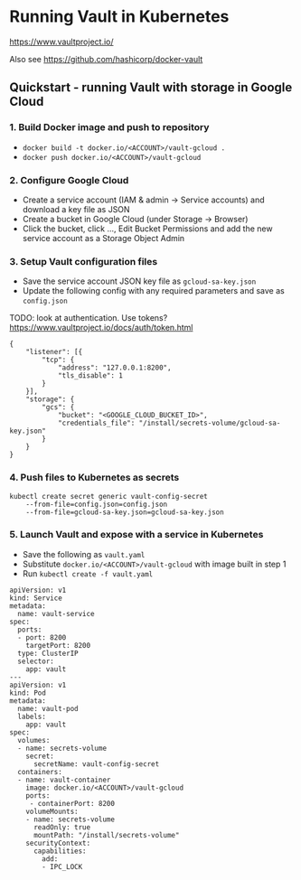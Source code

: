 # Running Vault in Kubernetes

https://www.vaultproject.io/

Also see https://github.com/hashicorp/docker-vault

## Quickstart - running Vault with storage in Google Cloud

### 1. Build Docker image and push to repository

 - `docker build -t docker.io/<ACCOUNT>/vault-gcloud .`
 - `docker push docker.io/<ACCOUNT>/vault-gcloud`

### 2. Configure Google Cloud

 - Create a service account (IAM & admin -> Service accounts) and download a key file as JSON
 - Create a bucket in Google Cloud (under Storage -> Browser)
 - Click the bucket, click ..., Edit Bucket Permissions and add the new service account as a Storage Object Admin 

### 3. Setup Vault configuration files

 - Save the service account JSON key file as `gcloud-sa-key.json`
 - Update the following config with any required parameters and save as `config.json`

TODO: look at authentication. Use tokens? https://www.vaultproject.io/docs/auth/token.html

```
{
    "listener": [{
		"tcp": {
			"address": "127.0.0.1:8200",
            "tls_disable": 1
		}
	}],
    "storage": {
        "gcs": {
            "bucket": "<GOOGLE_CLOUD_BUCKET_ID>",
            "credentials_file": "/install/secrets-volume/gcloud-sa-key.json"
        }
    } 
}
```

### 4. Push files to Kubernetes as secrets

```
kubectl create secret generic vault-config-secret
    --from-file=config.json=config.json 
    --from-file=gcloud-sa-key.json=gcloud-sa-key.json
```

### 5. Launch Vault and expose with a service in Kubernetes

 - Save the following as `vault.yaml`
 - Substitute `docker.io/<ACCOUNT>/vault-gcloud` with image built in step 1
 - Run `kubectl create -f vault.yaml`

```
apiVersion: v1
kind: Service
metadata:
  name: vault-service
spec:
  ports:
  - port: 8200
    targetPort: 8200
  type: ClusterIP
  selector:
    app: vault
---
apiVersion: v1
kind: Pod
metadata:
  name: vault-pod
  labels:
    app: vault
spec:
  volumes:
  - name: secrets-volume
    secret:
      secretName: vault-config-secret
  containers:
  - name: vault-container
    image: docker.io/<ACCOUNT>/vault-gcloud
    ports: 
     - containerPort: 8200
    volumeMounts:
    - name: secrets-volume
      readOnly: true
      mountPath: "/install/secrets-volume"
    securityContext:
      capabilities:
        add:
        - IPC_LOCK
```
